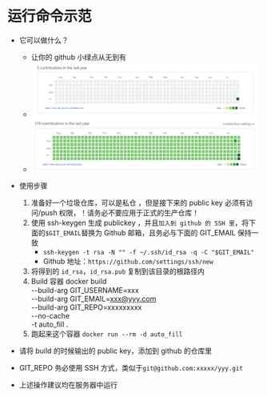 # 运行命令示范

-   它可以做什么？
    -   让你的 github 小绿点从无到有
    -   ![before](./images/1.png)
    -   ![after](./images/2.png)
-   使用步骤

    1.  准备好一个垃圾仓库，可以是私仓 ，但是接下来的 public key 必须有访问/push 权限，！请务必不要应用于正式的生产仓库！
    2.  使用 ssh-keygen 生成 publickey ，并且`加入到 github 的 SSH 里`，将下面的`$GIT_EMAIL`替换为 Github 邮箱，且务必与下面的 GIT_EMAIL 保持一致
        -   `ssh-keygen -t rsa -N "" -f ~/.ssh/id_rsa -q -C "$GIT_EMAIL"`
        -   Github 地址：`https://github.com/settings/ssh/new`
    3.  将得到的 `id_rsa`，`id_rsa.pub` 复制到该目录的根路径内
    4.  Build 容器
        docker build \
        --build-arg GIT_USERNAME=xxx \
        --build-arg GIT_EMAIL=xxx@yyy.com \
        --build-arg GIT_REPO=xxxxxxxxx \
        --no-cache \
        -t auto_fill .
    5.  跑起来这个容器 `docker run --rm -d auto_fill`

-   请将 build 的时候输出的 public key，添加到 github 的仓库里
-   GIT_REPO 务必使用 SSH 方式，类似于`git@github.com:xxxxx/yyy.git`
-   上述操作建议均在服务器中运行
